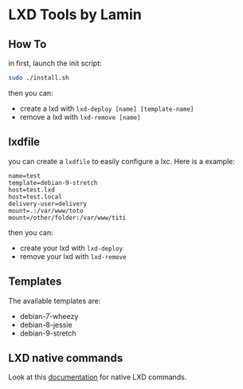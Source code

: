 # LXD Tools by Lamin

## How To

in first, launch the init script:

```bash
sudo ./install.sh
```

then you can:

  * create a lxd with `lxd-deploy [name] [template-name]`
  * remove a lxd with `lxd-remove [name]`

## lxdfile

you can create a `lxdfile` to easily configure a lxc. Here is a example:

```
name=test
template=debian-9-stretch
host=test.lxd
host=test.local
delivery-user=delivery
mount=.:/var/www/toto
mount=/other/folder:/var/www/titi
```

then you can:

  * create your lxd with `lxd-deploy`
  * remove your lxd with `lxd-remove`

## Templates

The available templates are:

* debian-7-wheezy
* debian-8-jessie
* debian-9-stretch

## LXD native commands

Look at this [documentation](./LXD.md) for native LXD commands.
